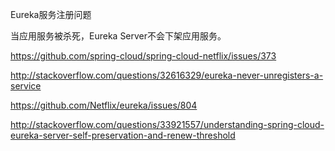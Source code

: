 
Eureka服务注册问题

当应用服务被杀死，Eureka Server不会下架应用服务。


https://github.com/spring-cloud/spring-cloud-netflix/issues/373

http://stackoverflow.com/questions/32616329/eureka-never-unregisters-a-service

https://github.com/Netflix/eureka/issues/804

http://stackoverflow.com/questions/33921557/understanding-spring-cloud-eureka-server-self-preservation-and-renew-threshold